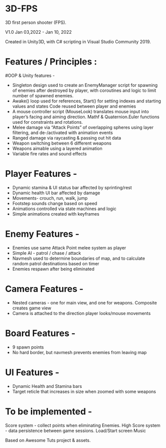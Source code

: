 # 3D-FPS
 3D first person shooter (FPS).

V1.0 Jan 03,2022 - Jan 10, 2022

Created in Unity3D, with C# scripting in Visual Studio Community 2019.

# Features / Principles :

 #OOP & Unity features -
- Singleton design used to create an EnemyManager script for spawning of enemies after destroyed by player, with coroutines and logic to limit number of spawned enemies.
- Awake() loop used for references, Start() for setting indexes and starting values and states
 Code reused between player and enemies
- A mouse controller script (MouseLook) translates mouse input into player’s facing and aiming direction. Mathf & Quaternion.Euler functions used for constraints and rotations.
- Melee damage via “Attack Points” of overlapping spheres using layer filtering, and de-/activated with animation events
- Ranged damage via raycasting & passing out hit data
- Weapon switching between 6 different weapons
- Weapons aimable using a layered animation
- Variable fire rates and sound effects

# Player Features - 
- Dynamic stamina & UI status bar affected by sprinting/rest
- Dynamic health UI bar affected by damage
- Movements- crouch, run, walk, jump
- Footstep sounds change based on speed
- Animations controlled via state machines and logic
- Simple animations created with keyframes

# Enemy Features -
- Enemies use same Attack Point melee system as player 
- Simple AI - patrol / chase / attack
- Navmesh used to determine boundaries of map, and to calculate random patrol destinations based on timer
- Enemies respawn after being eliminated

# Camera Features - 
- Nested cameras - one for main view, and one for weapons. Composite creates game view
- Camera is attached to the direction player looks/mouse movements

# Board Features -
- 9 spawn points
- No hard border, but navmesh prevents enemies from leaving map

# UI Features - 
- Dynamic Health and Stamina bars
- Target reticle that increases in size when zoomed with some weapons

# To be implemented -
Score system - collect points when eliminating Enemies. 
High Score system - data persistence between game sessions.
Load/Start screen
Music 


Based on Awesome Tuts project & assets.
